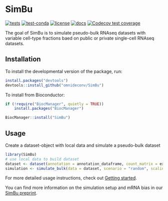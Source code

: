 <!-- README.md is generated from README.Rmd. Please edit that file -->

# SimBu

<!-- badges: start -->

[![tests](https://github.com/omnideconv/SimBu/actions/workflows/test.yml/badge.svg)](https://github.com/omnideconv/SimBu/actions/workflows/test.yml)
[![test-conda](https://github.com/omnideconv/SimBu/actions/workflows/conda/badge.svg)](https://github.com/omnideconv/SimBu/actions/workflows/conda.yml)
[![license](https://img.shields.io/badge/license-LGPLv3-blue.svg)](https://github.com/omnideconv/SimBu/blob/master/LICENSE.md)
[![docs](https://img.shields.io/badge/docs-pkgdown-blue.svg)](https://omnideconv.github.io/SimBu)
[![Codecov test coverage](https://codecov.io/gh/omnideconv/SimBu/branch/master/graph/badge.svg)](https://app.codecov.io/gh/omnideconv/SimBu?branch=master)

<!-- badges: end -->

The goal of SimBu is to simulate pseudo-bulk RNAseq datasets with
variable cell-type fractions baed on public or private single-cell
RNAseq datasets.

## Installation

To install the developmental version of the package, run:

```r
install.packages("devtools")
devtools::install_github("omnideconv/SimBu")
```

To install from Bioconductor:

```r
if (!require("BiocManager", quietly = TRUE))
    install.packages("BiocManager")

BiocManager::install("SimBu")
```

## Usage

Create a dataset-object with local data and simulate a pseudo-bulk
dataset

```r
library(SimBu)
# use local data to build dataset
dataset <- dataset(annotation = annotation_dataframe, count_matrix = expression_matrix, name = "test_dataset")
simulation <- simulate_bulk(data = dataset, scenario = "random", scaling_factor = "NONE")
```

For more detailed usage instructions, check out [Getting
started](http://omnideconv.org/SimBu/articles/simulator_documentation.html).

You can find more information on the simulation setup and mRNA bias in
our [SimBu preprint](https://doi.org/10.1101/2022.05.06.490889).

